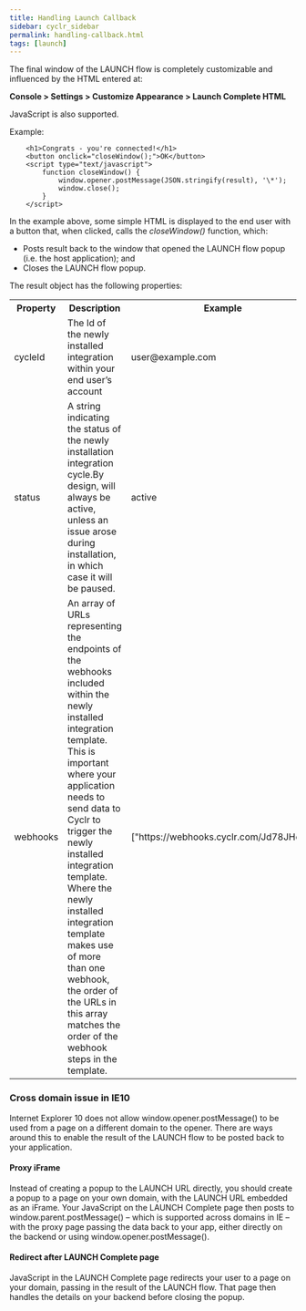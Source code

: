 ```yaml
---
title: Handling Launch Callback
sidebar: cyclr_sidebar
permalink: handling-callback.html
tags: [launch]
---
```


The final window of the LAUNCH flow is completely customizable and influenced by the HTML entered at:

**Console > Settings > Customize Appearance > Launch Complete HTML**

JavaScript is also supported.

Example:
```
    <h1>Congrats - you're connected!</h1>
    <button onclick="closeWindow();">OK</button>
    <script type="text/javascript"> 
        function closeWindow() {
            window.opener.postMessage(JSON.stringify(result), '\*');
            window.close(); 
        }
    </script>
```

In the example above, some simple HTML is displayed to the end user with a button that, when clicked, calls the _closeWindow()_ function, which:

*   Posts result back to the window that opened the LAUNCH flow popup (i.e. the host application); and
*   Closes the LAUNCH flow popup.

The result object has the following properties:

<table>
    <tr>
        <th>Property</th>
        <th>Description</th>
        <th>Example</th>
    </tr>
    <tr>
        <td>cycleId</td>
        <td>The Id of the newly installed integration within your end user’s account</td>
        <td>user@example.com</td>
    </tr>
    <tr>
        <td>status</td>
        <td>A string indicating the status of the newly installation integration cycle.By design, will always be active, unless an issue arose during installation, in which case it will be paused.</td>
        <td>active</td>
    </tr>
    <tr>
        <td>webhooks</td>
        <td>An array of URLs representing the endpoints of the webhooks included within the newly installed integration template.
This is important where your application needs to send data to Cyclr to trigger the newly installed integration template.
Where the newly installed integration template makes use of more than one webhook, the order of the URLs in this array matches the order of the webhook steps in the template.</td>
        <td>["https://webhooks.cyclr.com/Jd78JHd9"]</td>
    </tr>
</table>

### Cross domain issue in IE10

Internet Explorer 10 does not allow window.opener.postMessage() to be used from a page on a different domain to the opener. There are ways around this to enable the result of the LAUNCH flow to be posted back to your application.

#### **Proxy iFrame**

Instead of creating a popup to the LAUNCH URL directly, you should create a popup to a page on your own domain, with the LAUNCH URL embedded as an iFrame. Your JavaScript on the LAUNCH Complete page then posts to window.parent.postMessage() – which is supported across domains in IE – with the proxy page passing the data back to your app, either directly on the backend or using window.opener.postMessage().

#### **Redirect after LAUNCH Complete page**

JavaScript in the LAUNCH Complete page redirects your user to a page on your domain, passing in the result of the LAUNCH flow. That page then handles the details on your backend before closing the popup.
